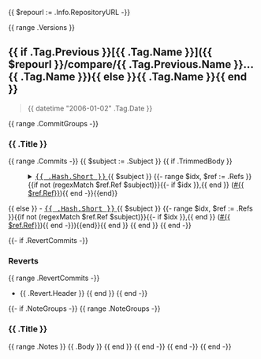 {{ $repourl := .Info.RepositoryURL -}}

<!--
use the following for tags

-->

{{ range .Versions }}
<a name="{{ .Tag.Name }}"></a>

## {{ if .Tag.Previous }}[{{ .Tag.Name }}]({{ $repourl }}/compare/{{ .Tag.Previous.Name }}...{{ .Tag.Name }}){{ else }}{{ .Tag.Name }}{{ end }}

> {{ datetime "2006-01-02" .Tag.Date }}

{{ range .CommitGroups -}}
### {{ .Title }}
{{ range .Commits -}} {{ $subject := .Subject }} {{ if .TrimmedBody }}
<dl><dd><details><summary><a class="commit-link" data-hovercard-type="commit" data-hovercard-url="{{ $repourl }}/commit/{{ .Hash.Long }}/hovercard" href="{{ $repourl }}/commit/{{ .Hash.Long }}"> <tt>{{ .Hash.Short }}</tt> </a> {{ $subject }} {{- range $idx, $ref := .Refs }}{{if not (regexMatch $ref.Ref $subject)}}{{- if $idx }},{{ end }} (<a class="issue-link js-issue-link" data-error-text="Failed to load title" data-permission-text="Title is private" data-url="{{ $repourl }}/issues/{{ $ref.Ref }}" data-hovercard-type="issue" data-hovercard-url="/tami5/sql.nvim/issues/{{ $ref.Ref }}/hovercard" href="{{ $repourl }}/pull/{{ $ref.Ref}}">#{{ $ref.Ref}}</a>){{ end -}}{{end}}</summary>

{{ .TrimmedBody }}
</details></dd></dl>
{{ else }}
- <a class="commit-link" data-hovercard-type="commit" data-hovercard-url="{{ $repourl }}/commit/{{ .Hash.Long }}/hovercard" href="{{ $repourl }}/commit/{{ .Hash.Long }}"> <tt>{{ .Hash.Short }}</tt> </a> {{ $subject }} {{- range $idx, $ref := .Refs }}{{if not (regexMatch $ref.Ref $subject)}}{{- if $idx }},{{ end }} (<a class="issue-link js-issue-link" data-error-text="Failed to load title" data-permission-text="Title is private" data-url="{{ $repourl }}/issues/{{ $ref.Ref }}" data-hovercard-type="issue" data-hovercard-url="/tami5/sql.nvim/issues/{{ $ref.Ref }}/hovercard" href="{{ $repourl }}/pull/{{ $ref.Ref}}">#{{ $ref.Ref}}</a>){{ end -}}){{end}}{{ end }}
{{ end }}
{{ end -}}

{{- if .RevertCommits -}}
### Reverts

{{ range .RevertCommits -}}
* {{ .Revert.Header }}
{{ end }}
{{ end -}}

{{- if .NoteGroups -}}
{{ range .NoteGroups -}}
### {{ .Title }}

{{ range .Notes }}
{{ .Body }}
{{ end }}
{{ end -}}
{{ end -}}
{{ end -}}

